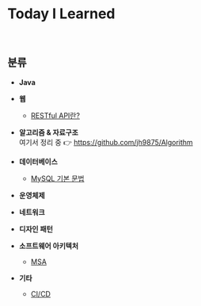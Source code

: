 Today I Learned
===

<br>

## 분류

- **Java**
- **웹**
  - [RESTful API란?](Web/restful_api.md)
  
- **알고리즘 & 자료구조** <br>
  여기서 정리 중 👉 https://github.com/jh9875/Algorithm
- **데이터베이스**
  - [MySQL 기본 문법](Database/MySQL_기본_문법.md)
- **운영체제**
- **네트워크**
- **디자인 패턴**
- **소프트웨어 아키텍처**
  - [MSA](Software_architecture/MSA.md)
- **기타**
  - [CI/CD](Etc/CI_CD.md)



